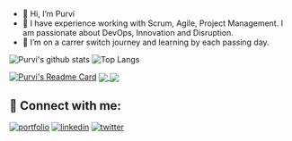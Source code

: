 - 👋 Hi, I’m Purvi
- 👀 I have experience working with Scrum, Agile, Project Management. I am passionate about DevOps, Innovation and Disruption.
- 💞️ I’m on a carrer switch journey and learning by each passing day. 

<!---
ThakkarPurvi/ThakkarPurvi is a ✨ special ✨ repository because its `README.md` (this file) appears on your GitHub profile.
You can click the Preview link to take a look at your changes.
--->


![Purvi's github stats](https://github-readme-stats.vercel.app/api?username=ThakkarPurvi&bg_color=30,e96443,904e95&title_color=fff&text_color=fff)
![Top Langs](https://github-readme-stats.vercel.app/api/top-langs/?username=ThakkarPurvi&layout=compact)

[![Purvi's Readme Card](https://github-readme-stats.vercel.app/api/pin/?username=ThakkarPurvi&repo=github-readme-stats)](https://github.com/ThakkarPurvi/github-readme-stats)
<a href=""> <img align="center" src="https://github-readme-stats.vercel.app/api/top-langs/?username=ThakkarPurvi&theme=react&line_height=40&hide=css"/> </a>
<a href=""> <img align="center" src="https://github-readme-stats-sigma-five.vercel.app/api/top-langs/?username=ThakkarPurvi&theme=react&line_height=40&hide=css"/> </a>


## 🔗 Connect with me: 
[![portfolio](https://img.shields.io/badge/my_portfolio-000?style=for-the-badge&logo=ko-fi&logoColor=white)](https://github.com/ThakkarPurvi?tab=repositories)
[![linkedin](https://img.shields.io/badge/linkedin-0A66C2?style=for-the-badge&logo=linkedin&logoColor=white)](https://www.linkedin.com/in/thakkarpurvilondon/)
[![twitter](https://img.shields.io/badge/twitter-1DA1F2?style=for-the-badge&logo=twitter&logoColor=white)](https://twitter.com/purvi41)
